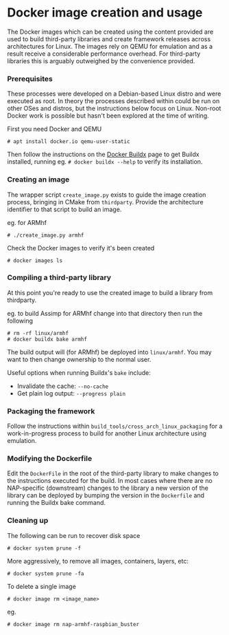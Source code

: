 # Docker image creation and usage

The Docker images which can be created using the content provided are used to build third-party libraries and create framework releases across architectures for Linux. The images rely on QEMU for emulation and as a result receive a considerable performance overhead. For third-party libraries this is arguably outweighed by the convenience provided.

### Prerequisites

These processes were developed on a Debian-based Linux distro and were executed as root. In theory the processes described within could be run on other OSes and distros, but the instructions below focus on Linux. Non-root Docker work is possible but hasn't been explored at the time of writing.

First you need Docker and QEMU

```
# apt install docker.io qemu-user-static
```

Then follow the instructions on the [Docker Buildx](https://docs.docker.com/buildx/working-with-buildx/) page to get Buildx installed, running eg. `# docker buildx --help` to verify its installation.

### Creating an image

The wrapper script `create_image.py` exists to guide the image creation process, bringing in CMake from `thirdparty`. Provide the architecture identifier to that script to build an image.

eg. for ARMhf
```
# ./create_image.py armhf
```

Check the Docker images to verify it's been created

```
# docker images ls
```

### Compiling a third-party library

At this point you're ready to use the created image to build a library from thirdparty.

eg. to build Assimp for ARMhf change into that directory then run the following

```
# rm -rf linux/armhf
# docker buildx bake armhf
```

The build output will (for ARMhf) be deployed into `linux/armhf`. You may want to then change ownership to the normal user.

Useful options when running Buildx's `bake` include:

* Invalidate the cache: `--no-cache`
* Get plain log output: `--progress plain`

### Packaging the framework

Follow the instructions within `build_tools/cross_arch_linux_packaging` for a work-in-progress process to build for another Linux architecture using emulation.

### Modifying the Dockerfile

Edit the `DockerFile` in the root of the third-party library to make changes to the instructions executed for the build. In most cases where there are no NAP-specific (downstream) changes to the library a new version of the library can be deployed by bumping the version in the `Dockerfile` and running the Buildx bake command.

### Cleaning up

The following can be run to recover disk space
```
# docker system prune -f
```

More aggressively, to remove all images, containers, layers, etc:
```
# docker system prune -fa
```

To delete a single image
```
# docker image rm <image_name>
```

eg. 
```
# docker image rm nap-armhf-raspbian_buster
```
